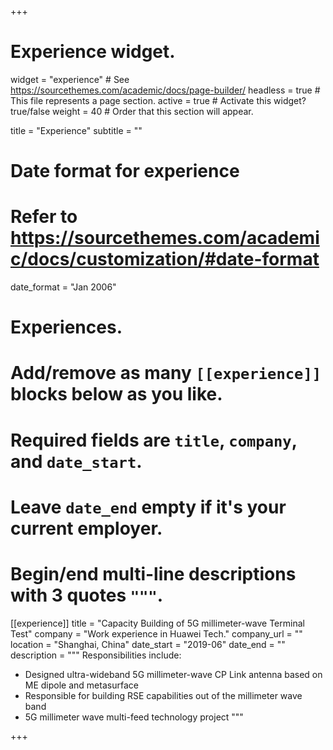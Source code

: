 +++
# Experience widget.
widget = "experience"  # See https://sourcethemes.com/academic/docs/page-builder/
headless = true  # This file represents a page section.
active = true  # Activate this widget? true/false
weight = 40  # Order that this section will appear.

title = "Experience"
subtitle = ""

# Date format for experience
#   Refer to https://sourcethemes.com/academic/docs/customization/#date-format
date_format = "Jan 2006"

# Experiences.
#   Add/remove as many `[[experience]]` blocks below as you like.
#   Required fields are `title`, `company`, and `date_start`.
#   Leave `date_end` empty if it's your current employer.
#   Begin/end multi-line descriptions with 3 quotes `"""`.
[[experience]]
  title = "Capacity Building of 5G millimeter-wave Terminal Test"
  company = "Work experience in Huawei Tech."
  company_url = ""
  location = "Shanghai, China"
  date_start = "2019-06"
  date_end = ""
  description = """
  Responsibilities include:
  
  * Designed ultra-wideband 5G millimeter-wave CP Link antenna based on ME dipole and metasurface
  * Responsible for building RSE capabilities out of the millimeter wave band
  * 5G millimeter wave multi-feed technology project
  """

+++
